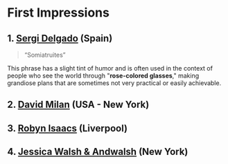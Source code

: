 # First Impressions
## 1. [Sergi Delgado](https://www.sergidelgado.com/about) (Spain)
> “Somiatruites”
>
This phrase has a slight tint of humor and is often used in the context of people who see the world through "**rose-colored glasses**," making grandiose plans that are sometimes not very practical or easily achievable.

## 2. [David Milan](https://www.davidmilan.com/about) (USA - New York)

## 3. [Robyn Isaacs](https://www.robynisaacsdesigns.co.uk/about) (Liverpool)

## 4. [Jessica Walsh & Andwalsh](https://andwalsh.com) (New York)
